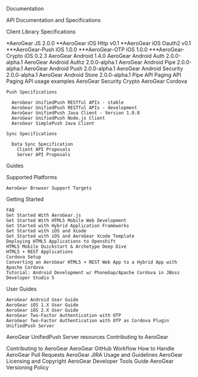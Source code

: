 Documentation

  API Documentation and Specifications

Client Library Specifications

*AeroGear JS 2.0.0
**AeroGear iOS Http v0.1
**AeroGear iOS Oauth2 v0.1
***AeroGear-Push iOS 1.0.0
***AeroGear-OTP iOS 1.0.0
***AeroGear-Crypto iOS 0.2.3
			AeroGear Android 1.4.0
			AeroGear Android Auth 2.0.0-alpha.1
			AeroGear Android Authz 2.0.0-alpha.1
      AeroGear Android Pipe 2.0.0-alpha.1
      AeroGear Android Push 2.0.0-alpha.1
      AeroGear Android Security 2.0.0-alpha.1
      AeroGear Android Store 2.0.0-alpha.1
      Pipe API
      Paging API
      Paging API usage examples
      AeroGear Security Crypto
      AeroGear Cordova
    
    Push Specifications

      AeroGear UnifiedPush RESTful APIs - stable
      AeroGear UnifiedPush RESTful APIs - development
      AeroGear UnifiedPush Java Client - Version 1.0.0
      AeroGear UnifiedPush Node.js Client
      AeroGear SimplePush Java Client
      
    Sync Specifications

      Data Sync Specification
        Client API Proposals
        Server API Proposals
        
  Guides
  
  Supported Platforms

    AeroGear Browser Support Targets
  
  Getting Started

    FAQ
    Get Started With AeroGear.js
    Get Started With HTML5 Mobile Web Development
    Get Started with Hybrid Application Frameworks
    Get Started with iOS and Xcode
    Get Started with iOS and AeroGear Xcode Template
    Deploying HTML5 Applications to Openshift
    HTML5 Mobile Quickstart & Archetype Deep Dive
    HTML5 + REST Applications
    Cordova Setup
    Converting an AeroGear HTML5 + REST Web App to a Hybrid App with Apache Cordova
    Tutorial: Android Development w/ PhoneGap/Apache Cordova in JBoss Developer Studio 5

  User Guides

    AeroGear Android User Guide
    AeroGear iOS 1.X User Guide
    AeroGear iOS 2.X User Guide
    AeroGear Two-Factor Authentication with OTP
    AeroGear Two-Factor Authentication with OTP as Cordova Plugin
    UnifiedPush Server

AeroGear UnifiedPush Server resources
Contributing to AeroGear

Contributing to AeroGear
AeroGear GitHub Workflow
How to Handle AeroGear Pull Requests
AeroGear JIRA Usage and Guidelines
AeroGear Licensing and Copyright
AeroGear Developer Tools Guide
AeroGear Versioning Policy
